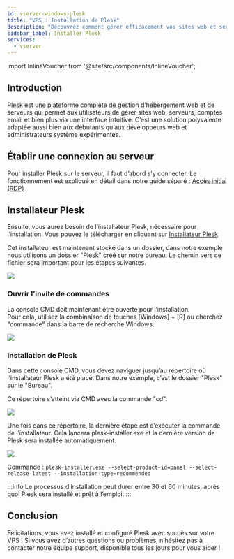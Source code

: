 ```yaml
---
id: vserver-windows-plesk
title: "VPS : Installation de Plesk"
description: "Découvrez comment gérer efficacement vos sites web et serveurs avec la plateforme polyvalente de Plesk, idéale pour débutants comme experts → En savoir plus maintenant"
sidebar_label: Installer Plesk
services:
  - vserver
---
```


import InlineVoucher from '@site/src/components/InlineVoucher';

## Introduction

Plesk est une plateforme complète de gestion d’hébergement web et de serveurs qui permet aux utilisateurs de gérer sites web, serveurs, comptes email et bien plus via une interface intuitive. C’est une solution polyvalente adaptée aussi bien aux débutants qu’aux développeurs web et administrateurs système expérimentés.  
<InlineVoucher />


## Établir une connexion au serveur

Pour installer Plesk sur le serveur, il faut d’abord s’y connecter. Le fonctionnement est expliqué en détail dans notre guide séparé : [Accès initial (RDP)](vserver-windows-userdp.md)

## Installateur Plesk

Ensuite, vous aurez besoin de l’installateur Plesk, nécessaire pour l’installation. Vous pouvez le télécharger en cliquant sur [Installateur Plesk](https://installer-win.plesk.com/plesk-installer.exe)

Cet installateur est maintenant stocké dans un dossier, dans notre exemple nous utilisons un dossier "Plesk" créé sur notre bureau. Le chemin vers ce fichier sera important pour les étapes suivantes.

![](https://screensaver01.zap-hosting.com/index.php/s/kLWzpPdxXRPKbHP/preview)

### Ouvrir l’invite de commandes

La console CMD doit maintenant être ouverte pour l’installation.  
Pour cela, utilisez la combinaison de touches [Windows] + [R] ou cherchez "commande" dans la barre de recherche Windows.

![](https://screensaver01.zap-hosting.com/index.php/s/Bxy33gxjASsf5G3/preview)

### Installation de Plesk

Dans cette console CMD, vous devez naviguer jusqu’au répertoire où l’installateur Plesk a été placé. Dans notre exemple, c’est le dossier "Plesk" sur le "Bureau".

Ce répertoire s’atteint via CMD avec la commande "*cd*".

![](https://screensaver01.zap-hosting.com/index.php/s/QzQmFzpi3SDQbbE/preview)

Une fois dans ce répertoire, la dernière étape est d’exécuter la commande de l’installateur. Cela lancera plesk-installer.exe et la dernière version de Plesk sera installée automatiquement.

![](https://screensaver01.zap-hosting.com/index.php/s/2XcY2WEyX48RM4G/preview)

Commande : `plesk-installer.exe --select-product-id=panel --select-release-latest --installation-type=recommended`

:::info
Le processus d’installation peut durer entre 30 et 60 minutes, après quoi Plesk sera installé et prêt à l’emploi.
:::


## Conclusion

Félicitations, vous avez installé et configuré Plesk avec succès sur votre VPS ! Si vous avez d’autres questions ou problèmes, n’hésitez pas à contacter notre équipe support, disponible tous les jours pour vous aider !

<InlineVoucher />